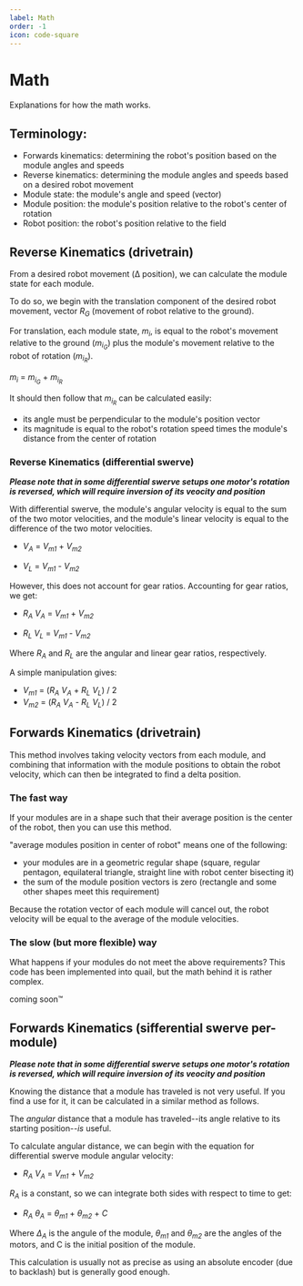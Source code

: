 ```yaml
---
label: Math
order: -1
icon: code-square
---
```


# Math

Explanations for how the math works.

## Terminology:
- Forwards kinematics: determining the robot's position based on the module angles and speeds
- Reverse kinematics: determining the module angles and speeds based on a desired robot movement
- Module state: the module's angle and speed (vector)
- Module position: the module's position relative to the robot's center of rotation
- Robot position: the robot's position relative to the field

## Reverse Kinematics (drivetrain)
From a desired robot movement (Δ position), we can calculate the module state for each module.

To do so, we begin with the translation component of the desired robot movement, vector *R<sub>G</sub>* (movement of robot relative to the ground).

For translation, each module state, *m<sub>i</sub>*, is equal to the robot's movement relative to the ground (*m<sub>i<sub>G</sub></sub>*) plus the module's movement relative to the robot of rotation (*m<sub>i<sub>R</sub></sub>*).

*m<sub>i</sub>* = *m<sub>i<sub>G</sub></sub>* + *m<sub>i<sub>R</sub></sub>*

It should then follow that *m<sub>i<sub>R</sub></sub>* can be calculated easily:
- its angle must be perpendicular to the module's position vector
- its magnitude is equal to the robot's rotation speed times the module's distance from the center of rotation

### Reverse Kinematics (differential swerve)

***Please note that in some differential swerve setups one motor's rotation is reversed, which will require inversion of its veocity and position***

With differential swerve, the module's angular velocity is equal to the sum of the two motor velocities, and the module's linear velocity is equal to the difference of the two motor velocities.

- *V<sub>A</sub>* = *V<sub>m1</sub>* + *V<sub>m2</sub>*

- *V<sub>L</sub>* = *V<sub>m1</sub>* - *V<sub>m2</sub>*

However, this does not account for gear ratios. Accounting for gear ratios, we get:

- *R<sub>A</sub>* *V<sub>A</sub>* = *V<sub>m1</sub>* + *V<sub>m2</sub>* 

- *R<sub>L</sub></sub>* *V<sub>L</sub>* = *V<sub>m1</sub>* - *V<sub>m2</sub>*

Where *R<sub>A</sub>* and *R<sub>L</sub>* are the angular and linear gear ratios, respectively.

A simple manipulation gives:

- *V<sub>m1</sub>* = (*R<sub>A</sub>* *V<sub>A</sub>* + *R<sub>L</sub>* *V<sub>L</sub>*) / 2
- *V<sub>m2</sub>* = (*R<sub>A</sub>* *V<sub>A</sub>* - *R<sub>L</sub>* *V<sub>L</sub>*) / 2

## Forwards Kinematics (drivetrain)
This method involves taking velocity vectors from each module, and combining that information with the module positions to obtain the robot velocity, which can then be integrated to find a delta position.

### The fast way
If your modules are in a shape such that their average position is the center of the robot, then you can use this method.

"average modules position in center of robot" means one of the following:
 - your modules are in a geometric regular shape (square, regular pentagon, equilateral triangle, straight line with robot center bisecting it)
 - the sum of the module position vectors is zero (rectangle and some other shapes meet this requirement)

Because the rotation vector of each module will cancel out, the robot
velocity will be equal to the average of the module velocities.

### The slow (but more flexible) way
What happens if your modules do not meet the above requirements?
This code has been implemented into quail, but the math behind it is
rather complex.

coming soon™

## Forwards Kinematics (sifferential swerve per-module)
***Please note that in some differential swerve setups one motor's rotation is reversed, which will require inversion of its veocity and position***

Knowing the distance that a module has traveled is not very useful. If you find a use for it, it can be calculated in a similar method as follows.

The *angular* distance that a module has traveled--its angle relative to its starting position--*is* useful.

To calculate angular distance, we can begin with the equation for differential swerve module angular velocity:
- *R<sub>A</sub>* *V<sub>A</sub>* = *V<sub>m1</sub>* + *V<sub>m2</sub>* 

*R<sub>A</sub>* is a constant, so we can integrate both sides with respect to time to get:

- *R<sub>A</sub>* *θ<sub>A</sub>* = *θ<sub>m1</sub>* + *θ<sub>m2</sub>* + *C*

Where *Δ<sub>A</sub>* is the angule of the module, *θ<sub>m1</sub>* and *θ<sub>m2</sub>* are the angles of the motors, and C is the initial position of the module.

This calculation is usually not as precise as using an absolute encoder (due to backlash) but is generally good enough.
